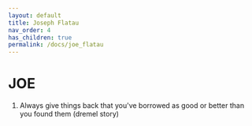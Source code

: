 ```yaml
---
layout: default
title: Joseph Flatau
nav_order: 4
has_children: true
permalink: /docs/joe_flatau
---
```


# JOE

1. Always give things back that you've borrowed  as good or better than you found them (dremel story)
